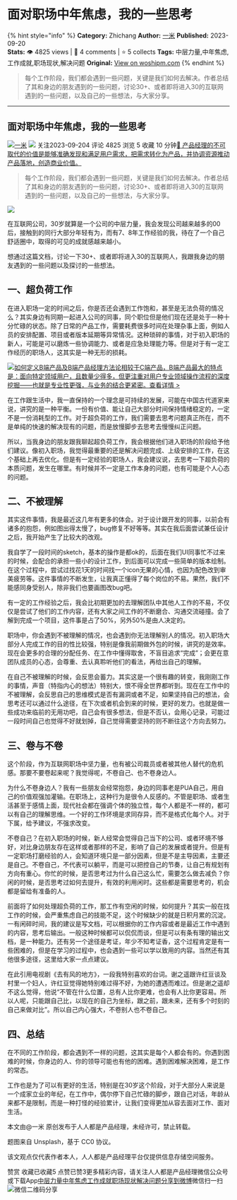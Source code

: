# 面对职场中年焦虑，我的一些思考
{% hint style="info" %}
**Category:** Zhichang
**Author:** [一米](https://www.woshipm.com/u/834883)
**Published:** 2023-09-20  
**Stats:** 👁️ 4825 views | 💬 4 comments | ⭐ 5 collects
**Tags:** 中层力量,中年焦虑,工作成就,职场现状,解决问题
**Original:** [View on woshipm.com](https://www.woshipm.com/zhichang/5907048.html)
{% endhint %}
> 每个工作阶段，我们都会遇到一些问题，关键是我们如何去解决。作者总结了其和身边的朋友遇到的一些问题，讨论30+、或者即将进入30的互联网遇到的一些问题，以及自己的一些想法，与大家分享。

---

## 面对职场中年焦虑，我的一些思考

[![](https://static.woshipm.com/APP_U_202004_20200425225619_7122.jpeg?imageView2/1/w/72/h/72/q/100)](https://www.woshipm.com/u/834883)[一米](https://www.woshipm.com/u/834883) ![](https://static.woshipm.com/tag/1101_1@2x.png) 关注2023-09-204 评论 4825 浏览 5 收藏 10 分钟[🔗 产品经理的不可取代的价值是能够准确发现和满足用户需求，把需求转化为产品，并协调资源推动产品落地，创造商业价值。](https://ke.qidianla.com/courses/90pm)

> 每个工作阶段，我们都会遇到一些问题，关键是我们如何去解决。作者总结了其和身边的朋友遇到的一些问题，讨论30+、或者即将进入30的互联网遇到的一些问题，以及自己的一些想法，与大家分享。

![](https://image.woshipm.com/2023/04/14/ad8cf96a-daa1-11ed-9b82-00163e0b5ff3.png)

在互联网公司，30岁就算是一个公司的中层力量，我会发现公司越来越多的00后，接触到的同行大部分年轻有为，而有7、8年工作经验的我，待在了一个自己舒适圈中，取得的可见的成就感越来越小。

想通过这篇文档，讨论一下30+、或者即将进入30的互联网人，我跟我身边的朋友遇到的一些问题以及探讨的一些想法。

## 一、超负荷工作

在进入职场一定的时间之后，你是否还会遇到工作饱和，甚至是无法负荷的情况么？其实身边有同期一起进入公司的同事，同个职位但是他们现在还是处于一种十分忙碌的状态。除了日常的产品工作，需要耗费很多时间在处理杂事上面，例如人员的安排配置、项目或者版本延期等异常情况。这种琐碎的事情，对于初入职场的新人，可能是可以磨炼一些协调能力、或者是应急处理能力等。但是对于有一定工作经历的职场人，这其实是一种无形的损耗。

[![](https://image.woshipm.com/2023/08/02/72b77e4e-30e3-11ee-88e7-00163e0b5ff3.png)如何定义B端产品及B端产品经理方法论相较于C端产品，B端产品最大的特点是：面向特定领域用户，且数量少得多，但更注重对用户专业领域操作流程的深度挖掘——也就是专业性更强，与业务的结合更紧密。查看详情 >](https://ke.qidianla.com/courses/bcpm)

在工作跟生活中，我一直保持的一个理念是可持续的发展，可能在中国古代道家来说，讲究的是一种平衡。一份有价值、能让自己大部分时间保持情绪稳定的，一定不是一份消耗型的工作。对于超负荷的工作，我们需要去思考问题真正所在，而不是单纯的快速的解决现有的问题，而是放慢脚步去思考去慢慢纠正问题。

所以，当我身边的朋友跟我聊起超负荷工作，我会根据他们进入职场的阶段给予他们建议。像初入职场，我觉得最重要的还是解决问题完成、上级安排的工作，在这个基础上再去优化。但是有一定经验的职场人，我会建议说，去思考一下超负荷的本质问题，发生在哪里。有时候并不一定是工作本身的问题，也有可能是个人心态的问题。

## 二、不被理解

其实这件事情，我是最近这几年有更多的体会。对于设计跟开发的同事，以前会有诸多的抱怨，例如图出得太慢了，bug修复不好等等。其实在我后面尝试兼任设计之后，我开始产生了比较大的改观。

我自学了一段时间的sketch，基本的操作是都ok的，后面在我们UI同事忙不过来的时候，会配合的承担一些小的设计工作，到后面可以完成一些简单的版本绘制。在这个过程中，尝试过找花1天的时间找一个icon无果的心情，也因为配色改到审美疲劳等。这件事情的不断发生，让我真正懂得了每个岗位的不易。果然，我们不能感同身受别人，除非我们也要画图改bug吧。

有一定的工作经验之后，我会比初期更加的去理解团队中其他人工作的不易，不仅仅是尝试了他们的工作内容，还有大家之间工作的不断磨合、沟通交流碰撞。会了解到完成一个项目，这件事是占了50%，另外50%是由人决定的。

职场中，你会遇到不被理解的情况，也会遇到你无法理解别人的情况。初入职场大部分人完成工作的目的性比较强，特别是像我前期做外包的时候，讲究的是效率。现在会更多的合理的分配任务、在工作中懂得取舍，不盲目追求“完成”；会更在意团队成员的心态，会尊重、去认真聆听他们的看法，再给出自己的理解。

在自己不被理解的时候，会反思会蓄力。其实这是一个很有趣的转变，我刚刚工作的事情，声音（特指内心的想法）特别大，恨不得全世界都听到。现在在工作中的不被理解，会反思自己的思维模式是否有漏洞或者不足，如果坚持自己的想法，会思考还可以通过什么途径，在下次或者机会到来的时候，更好的发力。也就是做一些成功来临前的无用功吧，自己会有很多想法，但是不否认，会用心记录，可能过一段时间自己也觉得不好就划掉，自己觉得需要坚持的则不断往这个方向去努力。

## 三、卷与不卷

这个阶段，作为互联网职场中坚力量，也有被公司裁员或者被其他人替代的危机感。那要不要卷起来呢？我觉得呢，不卷自己、也不卷身边人。

为什么不卷身边人？我有一些朋友会经常抱怨，身边的同事老是PUA自己，用自己的价值观强加灌输。在职场上，这种行为是很令人反感的。不管是职场、或者生活甚至于感情上面，现代社会都在强调个体的独立性，每个人都是不一样的，都可以有自己的理解思维。一个好的工作环境是求同存异，而不是格式化每个人。对于下属，给予建议，不强求改变。

不卷自己？在初入职场的时候，新人经常会觉得自己当下的公司、或者环境不够好，对比身边朋友存在这样或者那样的不足，影响了自己的发展或者提升。但是有一定职场打磨经验的人，会知道环境只是一部分因素，但是不是主导因素，主要还是自己。不卷自己，不代表可以躺平，而是可以把控自己的节奏，让自己有规划有方向有重心。你忙的时候，是否思考过为什么自己这么忙，需要怎么做去减负？你闲的时候，是否思考过如何去提升，有效的利用闲时。这些都是需要思考的，机会都是留给有准备的人。

前面将了如何处理超负荷的工作，那工作有空闲的时候，如何提升？其实一般在找工作的时候，会严重焦虑自己的技能不足，这个时候缺少的就是日积月累的沉淀。一有闲碎时间，我的建议是写文档，可以根据你的工作内容或者是最近工作中遇到的内容，思考后输出。一般这种时候都可以侃侃而谈，但是可以有条有理的输出文档，是一种能力。还有另一个途径是考证，年少不知考证香，这个过程肯定是有一些困难的，但是在学习的过程中，也会遇到一些可以学以致用的内容。当然还有其他很多途径，这里给大家一点点建议。

在此引用电视剧《去有风的地方》，一段我特别喜欢的台词。谢之遥跟许红豆谈及村里一个妇人，许红豆觉得她特别难过得不好，为她的遭遇而难过。但是谢之遥却不这么觉得，他说“不管在什么位置，总有人比你更难，也会有人比你更容易。所以人呢，只能跟自己比，以现在的自己为坐标，跟之前，跟未来，还有多个时刻的自己来做对比”。所以自己内心强大，不卷别人也不卷自己。

## 四、总结

在不同的工作阶段，都会遇到不一样的问题，这其实是每个人都会有的。你遇到困难的时候，你身边的人、你的领导可能也有他的困难。遇到困难解决困难，是工作的常态。

工作也是为了可以有更好的生活，特别是在30岁这个阶段，对于大部分人来说是一个成家立业的年纪，在工作中，偶尔停下自己忙碌的脚步，跟自己对话，年龄从来都不是限制，而是一种打怪的经验累计，让我们变得更加从容去面对工作、面对生活。

本文由@一米 原创发布于人人都是产品经理，未经许可，禁止转载。

题图来自 Unsplash，基于 CC0 协议。

该文观点仅代表作者本人，人人都是产品经理平台仅提供信息存储空间服务。

赞赏 收藏已收藏5 点赞已赞3更多精彩内容，请关注人人都是产品经理微信公众号或下载App[中层力量](https://www.woshipm.com/tag/%e4%b8%ad%e5%b1%82%e5%8a%9b%e9%87%8f)[中年焦虑](https://www.woshipm.com/tag/%e4%b8%ad%e5%b9%b4%e7%84%a6%e8%99%91)[工作成就](https://www.woshipm.com/tag/%e5%b7%a5%e4%bd%9c%e6%88%90%e5%b0%b1)[职场现状](https://www.woshipm.com/tag/%e8%81%8c%e5%9c%ba%e7%8e%b0%e7%8a%b6)[解决问题](https://www.woshipm.com/tag/%e8%a7%a3%e5%86%b3%e9%97%ae%e9%a2%98)[分享到微博](https://service.weibo.com/share/share.php?appkey=2775287854&title=面对职场中年焦虑，我的一些思考&url=https://www.woshipm.com/zhichang/5907048.html&pic=https://image.woshipm.com/2023/04/14/ad8cf96a-daa1-11ed-9b82-00163e0b5ff3.png)微信扫一扫![微信二维码](https://api.pwmqr.com/qrcode/create/?url=https://www.woshipm.com/zhichang/5907048.html)分享